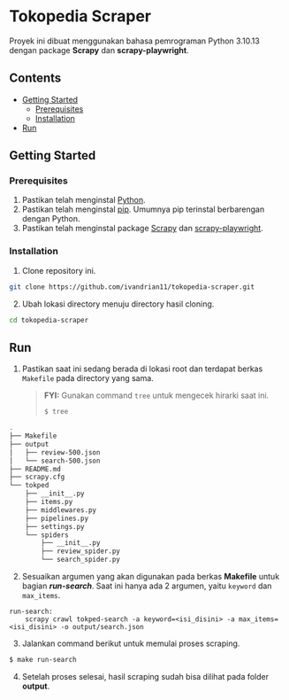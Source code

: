 # Tokopedia Scraper

Proyek ini dibuat menggunakan bahasa pemrograman Python 3.10.13 dengan package **Scrapy** dan **scrapy-playwright**.

## Contents

- [Getting Started](#getting-started)
  - [Prerequisites](#prerequisites)
  - [Installation](#installation)
- [Run](#run)

## Getting Started

### Prerequisites

1. Pastikan telah menginstal [Python](https://www.python.org/downloads/).
2. Pastikan telah menginstal [pip](https://pip.pypa.io/en/stable/cli/pip_install/). Umumnya pip terinstal berbarengan dengan Python.
3. Pastikan telah menginstal package [Scrapy](https://docs.scrapy.org/en/latest/intro/install.html) dan [scrapy-playwright](https://github.com/scrapy-plugins/scrapy-playwright).

### Installation

1. Clone repository ini.

```bash
git clone https://github.com/ivandrian11/tokopedia-scraper.git
```

2. Ubah lokasi directory menuju directory hasil cloning.

```bash
cd tokopedia-scraper
```

## Run

1. Pastikan saat ini sedang berada di lokasi root dan terdapat berkas `Makefile` pada directory yang sama.
   > **FYI:** Gunakan command `tree` untuk mengecek hirarki saat ini.
   >
   > ```bash
   > $ tree
   > ```

```bash
.
├── Makefile
├── output
│   ├── review-500.json
│   └── search-500.json
├── README.md
├── scrapy.cfg
└── tokped
    ├── __init__.py
    ├── items.py
    ├── middlewares.py
    ├── pipelines.py
    ├── settings.py
    └── spiders
        ├── __init__.py
        ├── review_spider.py
        └── search_spider.py
```

2. Sesuaikan argumen yang akan digunakan pada berkas **Makefile** untuk bagian **_run-search_**. Saat ini hanya ada 2 argumen, yaitu `keyword` dan `max_items`.

```
run-search:
	scrapy crawl tokped-search -a keyword=<isi_disini> -a max_items=<isi_disini> -o output/search.json
```

3. Jalankan command berikut untuk memulai proses scraping.

```bash
$ make run-search
```

4. Setelah proses selesai, hasil scraping sudah bisa dilihat pada folder **output**.
